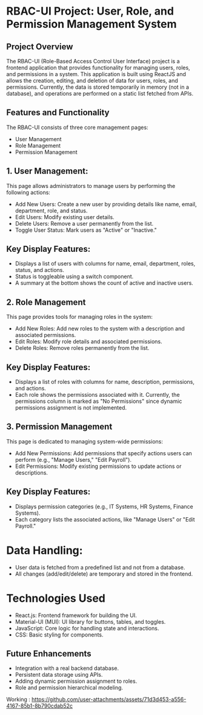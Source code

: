 
# RBAC-UI Project: User, Role, and Permission Management System
## Project Overview

The RBAC-UI (Role-Based Access Control User Interface) project is a frontend application that provides functionality for managing users, roles, and permissions in a system. This application is built using ReactJS and allows the creation, editing, and deletion of data for users, roles, and permissions. Currently, the data is stored temporarily in memory (not in a database), and operations are performed on a static list fetched from APIs.

## Features and Functionality
The RBAC-UI consists of three core management pages:

* User Management
* Role Management
* Permission Management

## 1. User Management:
This page allows administrators to manage users by performing the following actions:
* Add New Users: Create a new user by providing details like name, email, department, role, and status.
* Edit Users: Modify existing user details.
* Delete Users: Remove a user permanently from the list.
* Toggle User Status: Mark users as "Active" or "Inactive."

## Key Display Features:
* Displays a list of users with columns for name, email, department, roles, status, and actions.
* Status is toggleable using a switch component.
* A summary at the bottom shows the count of active and inactive users.

## 2. Role Management
This page provides tools for managing roles in the system:

* Add New Roles: Add new roles to the system with a description and associated permissions.
* Edit Roles: Modify role details and associated permissions.
* Delete Roles: Remove roles permanently from the list.
  
## Key Display Features:
* Displays a list of roles with columns for name, description, permissions, and actions.
* Each role shows the permissions associated with it. Currently, the permissions column is marked as "No Permissions" since dynamic permissions assignment is not implemented.
  
## 3. Permission Management
This page is dedicated to managing system-wide permissions:

* Add New Permissions: Add permissions that specify actions users can perform (e.g., "Manage Users," "Edit Payroll").
* Edit Permissions: Modify existing permissions to update actions or descriptions.
  
## Key Display Features:
* Displays permission categories (e.g., IT Systems, HR Systems, Finance Systems).
* Each category lists the associated actions, like "Manage Users" or "Edit Payroll."
  
# Data Handling:

* User data is fetched from a predefined list and not from a database.
* All changes (add/edit/delete) are temporary and stored in the frontend.
  
# Technologies Used
* React.js: Frontend framework for building the UI.
* Material-UI (MUI): UI library for buttons, tables, and toggles.
* JavaScript: Core logic for handling state and interactions.
* CSS: Basic styling for components.

## Future Enhancements
* Integration with a real backend database.
* Persistent data storage using APIs.
* Adding dynamic permission assignment to roles.
* Role and permission hierarchical modeling.

Working :
https://github.com/user-attachments/assets/71d3d453-a556-4167-85b1-8b790cdab52c

